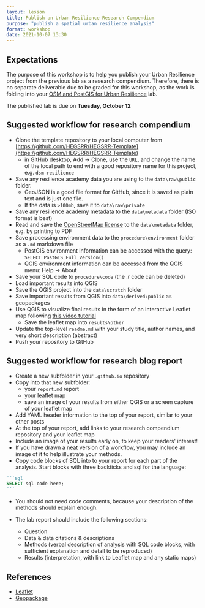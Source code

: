```yaml
---
layout: lesson
title: Publish an Urban Resilience Research Compendium
purpose: "publish a spatial urban resilience analysis"
format: workshop
date: 2021-10-07 13:30
---
```


## Expectations

The purpose of this workshop is to help you publish your Urban Resilience project from the previous lab as a research compendium. Therefore, there is no separate deliverable due to be graded for this workshop, as the work is folding into your [OSM and PostGIS for Urban Resilience](OSM-resilience-implement) lab.

The published lab is due on **Tuesday, October 12**

## Suggested workflow for research compendium

- Clone the template repository to your local computer from [https://github.com/HEGSRR/HEGSRR-Template](https://github.com/HEGSRR/HEGSRR-Template)
  - in GitHub desktop, Add -> Clone, use the `URL`, and change the name of the local path to end with a good repository name for this project, e.g. `dsm-resilience`
- Save any resilience academy data you are using to the `data\raw\public` folder.
  - GeoJSON is a good file format for GitHub, since it is saved as plain text and is just one file.
  - If the data is `>100mb`, save it to `data\raw\private`
- Save any resilience academy metadata to the `data\metadata` folder (ISO format is best)
- Read and save the [OpenStreetMap license](https://www.openstreetmap.org/copyright) to the `data\metadata` folder, e.g. by printing to PDF
- Save processing environment data to the `procedure\environment` folder as a `.md` markdown file
  - PostGIS environment information can be accessed with the query: `SELECT PostGIS_Full_Version()`
  - QGIS environment information can be accessed from the QGIS menu: Help -> About
- Save your SQL code to `procedure\code` (the .r code can be deleted)
- Load important results into QGIS
- Save the QGIS project into the `data\scratch` folder
- Save important results from QGIS into `data\derived\public` as geopackages
- Use QGIS to visualize final results in the form of an interactive Leaflet map following [this video tutorial](https://midd.hosted.panopto.com/Panopto/Pages/Sessions/List.aspx?folderID=289eb2e3-1c62-4959-a4bc-adba00d820d6)
  - Save the leaflet map into `results\other`
- Update the top-level `readme.md` with your study title, author names, and very short description (abstract)
- Push your repository to GitHub

## Suggested workflow for research blog report

- Create a new subfolder in your `.github.io` repository
- Copy into that new subfolder:
  - your `report.md` report
  - your leaflet map
  - save an image of your results from either QGIS or a screen capture of your leaflet map
- Add YAML header information to the top of your report, similar to your other posts
- At the top of your report, add links to your research compendium repository and your leaflet map
- Include an image of your results early on, to keep your readers' interest!
- If you have drawn a neat version of a workflow, you may include an image of it to help illustrate your methods.
- Copy code blocks of SQL into to your report for each part of the analysis. Start blocks with three backticks and sql for the language:

~~~md
```sql
SELECT sql code here;
```
~~~

- You should not need code comments, because your description of the methods should explain enough.

- The lab report should include the following sections:
  - Question
  - Data & data citations & descriptions
  - Methods (verbal description of analysis with SQL code blocks, with sufficient explanation and detail to be reproduced)
  - Results (interpretation, with link to Leaflet map and any static maps)

## References

- [Leaflet](https://leafletjs.com/)
- [Geopackage](https://www.geopackage.org/)
